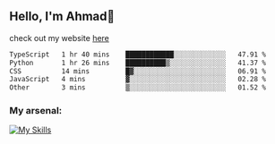 
## Hello, I'm Ahmad👋

check out my website [here](https://ahmadalwi.com/)

<!--START_SECTION:waka-->

```txt
TypeScript   1 hr 40 mins    ████████████░░░░░░░░░░░░░   47.91 %
Python       1 hr 26 mins    ██████████▒░░░░░░░░░░░░░░   41.37 %
CSS          14 mins         █▓░░░░░░░░░░░░░░░░░░░░░░░   06.91 %
JavaScript   4 mins          ▓░░░░░░░░░░░░░░░░░░░░░░░░   02.28 %
Other        3 mins          ▒░░░░░░░░░░░░░░░░░░░░░░░░   01.52 %
```

<!--END_SECTION:waka-->

### My arsenal:

[![My Skills](https://skillicons.dev/icons?i=js,ts,py,go,react,nextjs,svelte,nodejs,django,tailwind,html,css,sass,firebase,mongodb,postgres,mysql,redis,git,github,docker,vscode,figma,godot)](https://skillicons.dev)
